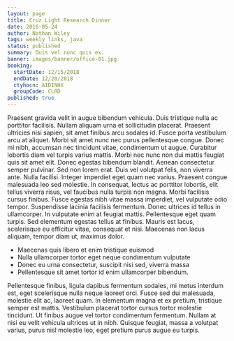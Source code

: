 ```yaml
---
layout: page
title: Cruz Light Research Dinner
date: 2016-05-24
author: Nathan Wiley
tags: weekly links, java
status: published
summary: Duis vel nunc quis ex.
banner: images/banner/office-01.jpg
booking:
  startDate: 12/15/2018
  endDate: 12/20/2018
  ctyhocn: AIDINHX
  groupCode: CLRD
published: true
---
```

Praesent gravida velit in augue bibendum vehicula. Duis tristique nulla ac porttitor facilisis. Nullam aliquam urna et sollicitudin placerat. Praesent ultricies nisi sapien, sit amet finibus arcu sodales id. Fusce porta vestibulum arcu at aliquet. Morbi sit amet nunc nec purus pellentesque congue. Donec mi nibh, accumsan nec tincidunt vitae, condimentum ut augue. Curabitur lobortis diam vel turpis varius mattis. Morbi nec nunc non dui mattis feugiat quis sit amet elit. Donec egestas bibendum blandit. Aenean consectetur semper pulvinar. Sed non lorem erat. Duis vel volutpat felis, non viverra ante. Nulla facilisi. Integer imperdiet eget quam nec varius. Praesent congue malesuada leo sed molestie.
In consequat, lectus ac porttitor lobortis, elit tellus viverra risus, vel faucibus nulla turpis non magna. Morbi facilisis cursus finibus. Fusce egestas nibh vitae massa imperdiet, vel vulputate odio tempor. Suspendisse lacinia facilisis fermentum. Donec ultrices id tellus in ullamcorper. In vulputate enim at feugiat mattis. Pellentesque eget quam turpis. Sed elementum egestas tellus at finibus. Mauris est lacus, scelerisque eu efficitur vitae, consequat et nisi. Maecenas non lacus aliquam, tempor diam ut, maximus dolor.

* Maecenas quis libero et enim tristique euismod
* Nulla ullamcorper tortor eget neque condimentum vulputate
* Donec eu urna consectetur, suscipit nisi sed, viverra massa
* Pellentesque sit amet tortor id enim ullamcorper bibendum.

Pellentesque finibus, ligula dapibus fermentum sodales, mi metus interdum est, eget scelerisque nulla neque laoreet orci. Fusce sed dui malesuada, molestie elit ac, laoreet quam. In elementum magna et ex pretium, tristique semper est mattis. Vestibulum placerat tortor cursus tortor molestie tincidunt. Ut finibus augue vel tortor condimentum fermentum. Nullam at nisi eu velit vehicula ultrices ut in nibh. Quisque feugiat, massa a volutpat varius, purus nisl molestie leo, eget pretium purus augue eu turpis.
